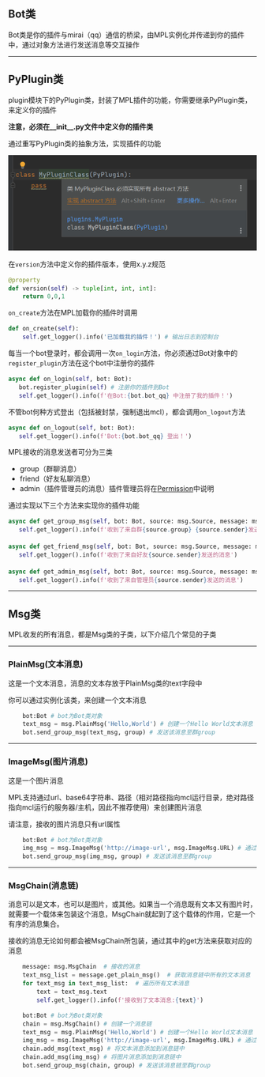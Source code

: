 ## Bot类

Bot类是你的插件与mirai（qq）通信的桥梁，由MPL实例化并传递到你的插件中，通过对象方法进行发送消息等交互操作



------

## PyPlugin类

plugin模块下的PyPlugin类，封装了MPL插件的功能，你需要继承PyPlugin类，来定义你的插件

**注意，必须在\_\_init_\_\.py文件中定义你的插件类**

通过重写PyPlugin类的抽象方法，实现插件的功能

![build-class](img/build-class.png)

在`version`方法中定义你的插件版本，使用x.y.z规范

```python
@property
def version(self) -> tuple[int, int, int]:
    return 0,0,1
```

`on_create`方法在MPL加载你的插件时调用

```python
def on_create(self):
    self.get_logger().info('已加载我的插件！') # 输出日志到控制台
```

每当一个bot登录时，都会调用一次`on_login`方法，你必须通过Bot对象中的`register_plugin`方法在这个bot中注册你的插件

```python
async def on_login(self, bot: Bot):
   bot.register_plugin(self) # 注册你的插件到Bot
   self.get_logger().info(f'在Bot:{bot.bot_qq} 中注册了我的插件！')
```

不管bot何种方式登出（包括被封禁，强制退出mcl），都会调用`on_logout`方法

```python
async def on_logout(self, bot: Bot):
   self.get_logger().info(f'Bot:{bot.bot_qq} 登出！')
```

MPL接收的消息发送者可分为三类

- group（群聊消息）
- friend（好友私聊消息）
- admin（插件管理员的消息）插件管理员将在[Permission]()中说明

通过实现以下三个方法来实现你的插件功能

```python
async def get_group_msg(self, bot: Bot, source: msg.Source, message: msg.MsgChain):
   self.get_logger().info(f'收到了来自群{source.group} {source.sender}发送的消息')

async def get_friend_msg(self, bot: Bot, source: msg.Source, message: msg.MsgChain):
   self.get_logger().info(f'收到了来自好友{source.sender}发送的消息')

async def get_admin_msg(self, bot: Bot, source: msg.Source, message: msg.MsgChain):
   self.get_logger().info(f'收到了来自管理员{source.sender}发送的消息')
```



------

## Msg类

MPL收发的所有消息，都是Msg类的子类，以下介绍几个常见的子类

------

### PlainMsg(文本消息)

这是一个文本消息，消息的文本存放于PlainMsg类的text字段中

你可以通过实例化该类，来创建一个文本消息

```python
	bot:Bot # bot为Bot类对象
    text_msg = msg.PlainMsg('Hello,World') # 创建一个Hello World文本消息
	bot.send_group_msg(text_msg, group) # 发送该消息至群group
```

------

### ImageMsg(图片消息)

这是一个图片消息

MPL支持通过url、base64字符串、路径（相对路径指向mcl运行目录，绝对路径指向mcl运行的服务器/主机，因此不推荐使用）来创建图片消息

请注意，接收的图片消息只有url属性

```python
	bot:Bot # bot为Bot类对象
    img_msg = msg.ImageMsg('http://image-url', msg.ImageMsg.URL) # 通过url创建一个图片消息
	bot.send_group_msg(img_msg, group) # 发送该消息至群group
```

------

### MsgChain(消息链)

消息可以是文本，也可以是图片，或其他。如果当一个消息既有文本又有图片时，就需要一个载体来包装这个消息，MsgChain就起到了这个载体的作用，它是一个有序的消息集合。

接收的消息无论如何都会被MsgChain所包装，通过其中的get方法来获取对应的消息

```python
    message: msg.MsgChain  # 接收的消息
    text_msg_list = message.get_plain_msg()  # 获取消息链中所有的文本消息
    for text_msg in text_msg_list:  # 遍历所有文本消息
        text = text_msg.text
        self.get_logger().info(f'接收到了文本消息:{text}')
```

```python
	bot:Bot # bot为Bot类对象
    chain = msg.MsgChain() # 创建一个消息链
    text_msg = msg.PlainMsg('Hello,World') # 创建一个Hello World文本消息
    img_msg = msg.ImageMsg('http://image-url', msg.ImageMsg.URL) # 通过url创建一个图片消息
    chain.add_msg(text_msg) # 将文本消息添加到消息链中
    chain.add_msg(img_msg) # 将图片消息添加到消息链中
    bot.send_group_msg(chain, group) # 发送该消息链至群group
```

